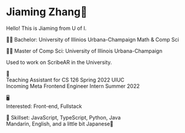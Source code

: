 # Jiaming Zhang:japanese_ogre:
Hello! This is Jiaming from U of I.

:technologist: Bachelor: University of Illinios Urbana-Champaign Math & Comp Sci

:man_technologist:	Master of Comp Sci: University of Illinois Urbana-Champaign

Used to work on ScribeAR in the University.

:coat:	
Teaching Assistant for CS 126 Spring 2022 UIUC<br>
Incoming Meta Frontend Engineer Intern Summer 2022

:desktop_computer:	
Interested: Front-end, Fullstack

:blue_book:
Skillset: JavaScript, TypeScript, Python, Java<br>
Mandarin, English, and a little bit Japanese:shushing_face:	

